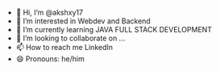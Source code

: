 - 👋 Hi, I’m @akshxy17
- 👀 I’m interested in Webdev and Backend
- 🌱 I’m currently learning JAVA FULL STACK DEVELOPMENT
- 💞️ I’m looking to collaborate on ...
- 📫 How to reach me LinkedIn 
- 😄 Pronouns: he/him

<!---
akshxy17/akshxy17 is a ✨ special ✨ repository because its `README.md` (this file) appears on your GitHub profile.
You can click the Preview link to take a look at your changes.
--->
